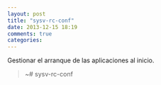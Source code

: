 ```yaml
---
layout: post
title: "sysv-rc-conf"
date: 2013-12-15 18:19
comments: true
categories: 
---
```

Gestionar el arranque de las aplicaciones al inicio.

>~# sysv-rc-conf

